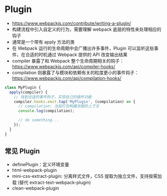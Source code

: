 # Plugin

- <https://www.webpackjs.com/contribute/writing-a-plugin/>
- 构建流程中引入自定义的行为，需要理解 webpack 底层的特性来处理相应的钩子
- 通常是一个带有 apply 方法的类
- 在 Webpack 运行的生命周期中会广播出许多事件，Plugin 可以监听这些事件，在合适的时机通过 Webpack 提供的 API 改变输出结果
- compiler 暴露了和 Webpack 整个生命周期相关的钩子：<https://www.webpackjs.com/api/compiler-hooks/>
- compilation 则暴露了与模块和依赖有关的粒度更小的事件钩子：<https://www.webpackjs.com/api/compilation-hooks/>

```javascript
class MyPlugin {
  apply(compiler) {
    // 找到合适的事件钩子，实现自己的插件功能
    compiler.hooks.emit.tap('MyPlugin', (compilation) => {
      // compilation: 当前打包构建流程的上下文
      console.log(compilation);

      // do something...
    });
  }
}
```

## 常见 Plugin

- definePlugin：定义环境变量
- html-webpack-plugin
- mini-css-extract-plugin: 分离样式文件，CSS 提取为独立文件，支持按需加载 (替代 extract-text-webpack-plugin)
- clean-webpack-plugin
